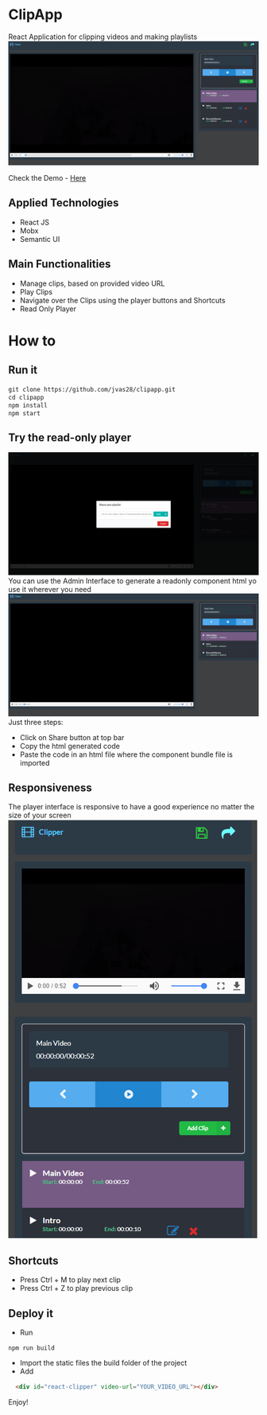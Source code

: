 # ClipApp
React Application for clipping videos and making playlists
![Admin](https://raw.githubusercontent.com/jvas28/clipapp/master/screenshots/admin.PNG)

Check the Demo - [Here](https://jvas28.github.io/clipapp/)

## Applied Technologies
- React JS 
- Mobx
- Semantic UI
## Main Functionalities
- Manage clips, based on provided video URL
- Play Clips
- Navigate over the Clips using the player buttons and Shortcuts
- Read Only Player
# How to
## Run it
```
git clone https://github.com/jvas28/clipapp.git
cd clipapp
npm install
npm start
```

## Try the read-only player

![Share](https://raw.githubusercontent.com/jvas28/clipapp/master/screenshots/Share.PNG)
You can use the Admin Interface to generate a readonly component html yo use it wherever you need 
![Read-Only Player](https://raw.githubusercontent.com/jvas28/clipapp/master/screenshots/onlyreadplayer.PNG)
Just three steps:
- Click on Share button at top bar
- Copy the html generated code
- Paste the code in an html file where the component bundle file is imported
## Responsiveness
The player interface is responsive to have a good experience no matter the size of your screen
![Responsive Player](https://raw.githubusercontent.com/jvas28/clipapp/master/screenshots/responsive.PNG)
## Shortcuts
- Press Ctrl + M to play next clip
- Press Ctrl + Z to play previous clip

## Deploy it 
- Run 
``` 
npm run build

```
- Import the static files the build folder of the project
- Add 
```html
  <div id="react-clipper" video-url="YOUR_VIDEO_URL"></div>
```

Enjoy!
